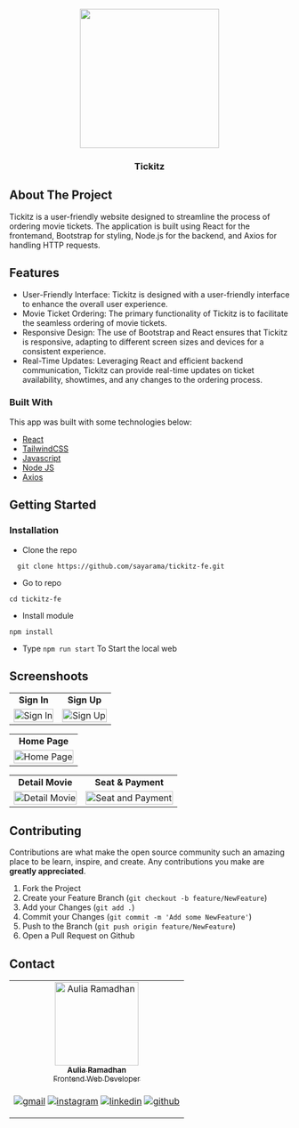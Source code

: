 <div id="top"></div>

<!-- PROJECT LOGO -->
<br />
<div align="center">
  <a href="https://github.com/sayarama/tickitz-fe" target="_blank">
    <img src="https://i.ibb.co/Dwv4wgk/tickitz-1-Logo.png alt="Tickitz" width="250px">
  </a>

  <h3 align="center">Tickitz</h3>
</div>

<!-- TABLE OF CONTENTS -->

<!-- ABOUT THE PROJECT -->

## About The Project

Tickitz is a user-friendly website designed to streamline the process of ordering movie tickets. The application is built using React for the frontemand, Bootstrap for styling, Node.js for the backend, and Axios for handling HTTP requests.

## Features

- User-Friendly Interface: Tickitz is designed with a user-friendly interface to enhance the overall user experience.
- Movie Ticket Ordering: The primary functionality of Tickitz is to facilitate the seamless ordering of movie tickets.
- Responsive Design: The use of Bootstrap and React ensures that Tickitz is responsive, adapting to different screen sizes and devices for a consistent experience.
- Real-Time Updates: Leveraging React and efficient backend communication, Tickitz can provide real-time updates on ticket availability, showtimes, and any changes to the ordering process.

### Built With

This app was built with some technologies below:

- [React](https://nextjs.org/)
- [TailwindCSS](https://tailwindcss.com/)
- [Javascript](https://developer.mozilla.org/en-US/docs/Web/JavaScript)
- [Node JS](https://nodejs.org/en)
- [Axios](https://axios-http.com/docs/intro)

<!-- GETTING STARTED -->

## Getting Started

### Installation


- Clone the repo

```
  git clone https://github.com/sayarama/tickitz-fe.git
```

- Go to repo

```
cd tickitz-fe
```

- Install module

```
npm install
```

- Type `npm run start` To Start the local web

## Screenshoots

<p align="center" display=flex>
<!-- table for register recruiter and register worker -->
<table>
<tr>
  <td align='center'><b>Sign In</b></td>
  <td align='center'><b>Sign Up</b></td>
</tr>
<tr>
  <td>
    <image src="https://i.ibb.co/7Sdb473/signin.png" alt="Sign In" width=100%>
  </td>
  <td>
    <image src="https://i.ibb.co/7Sdb473/signin.png" alt="Sign Up" width=100%>
  </td>
</tr>
</table>

<!-- table for landing page and edit profile worker -->
<table>
<tr>
  <td align='center'><b>Home Page</b></td>
</tr>
<tr>
  <td>
    <image src="https://i.ibb.co/7QmCWyv/homepage.png" alt="Home Page" width=100%>
  </td>
</tr>
</table>


<!-- table for hire talent and detail talent -->
<table>
<tr>
  <td align='center'><b>Detail Movie</b></td>
  <td align='center'><b>Seat & Payment</b></td>
</tr>
<tr>
  <td>
    <image src="https://i.ibb.co/Ssm4d5d/detail.png" alt="Detail Movie" width=100%>
  </td>
  <td>
    <image src="https://i.ibb.co/Sy8GYyv/seat.png" alt="Seat and Payment" width=100%>
  </td>
</tr>
</table>

<!-- end screenshoots -->

## Contributing

Contributions are what make the open source community such an amazing place to be learn, inspire, and create. Any contributions you make are **greatly appreciated**.

1. Fork the Project
2. Create your Feature Branch (`git checkout -b feature/NewFeature`)
3. Add your Changes (`git add .`)
4. Commit your Changes (`git commit -m 'Add some NewFeature'`)
5. Push to the Branch (`git push origin feature/NewFeature`)
6. Open a Pull Request on Github


## Contact

  
<table align="center">
  <tr >
    <td align="center">
      <a href="https://github.com/sayarama">
          <img width="150" src="https://avatars.githubusercontent.com/u/64125537?v=4" alt="Aulia Ramadhan"> <br/>
          <sub><b>Aulia Ramadhan</b></sub> <br/>
          <sub>Frontend Web Developer</sub>
      </a>
    </td>
  </tr>
  <tr>
    <td>

[![gmail](https://img.shields.io/badge/Gmail-D14836?style=for-the-badge&logo=gmail&logoColor=white)](mailto:me.auliaramadhan@gmail.com)
[![instagram](https://img.shields.io/badge/Instagram-E4405F?style=for-the-badge&logo=instagram&logoColor=white)](https://www.instagram.com/ul.ramadhan/)
[![linkedin](https://img.shields.io/badge/linkedin-0A66C2?style=for-the-badge&logo=linkedin&logoColor=white)](www.linkedin.com/in/sayarama)
[![github](https://img.shields.io/badge/Github-232b2b?style=for-the-badge&logo=github&logoColor=white)](https://github.com/sayarama)
    </td>
  </tr>
</table>



